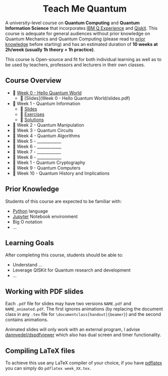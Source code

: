 <h1 align="center">Teach Me Quantum</h1>

A university-level course on **Quantum Computing** and **Quantum Information Science** that incorporates [IBM Q Experience](https://quantumexperience.ng.bluemix.net/qx/experience) and [Qiskit](https://www.qiskit.org/). This course is adequate for general audiences without prior knowledge on Quantum Mechanics and Quantum Computing (please read to [prior knowledge](#prior-knowledge) before starting) and has an estimated duration of **10 weeks at 2h/week (usually 1h theory + 1h practice)**.

This course is Open-source and fit for both individual learning as well as to be used by teachers, professors and lecturers in their own classes.

## Course Overview

 * 📁 [Week 0 - Hello Quantum World](Week%200%20-%20Hello%20Quantum%20World)
     * 📖 [Slides](Week 0 - Hello Quantum World/slides.pdf)
 * 📁 Week 1 - Quantum Information
     * 📖 [Slides]()
     * 📁 [Exercises]()
     * 📁 [Solutions]()
 * 📁 Week 2 - Quantum Manipulation
 * 📁 Week 3 - Quantum Circuits
 * 📁 Week 4 - Quantum Algorithms
 * 📁 Week 5 - ____________
 * 📁 Week 6 - ____________
 * 📁 Week 7 - ____________
 * 📁 Week 8 - ____________
 * 📁 Week 1 - Quantum Cryptography
 * 📁 Week 9 - Quantum Computers
 * 📁 Week 10 - Quantum History and Implications

## Prior Knowledge
Students of this course are expected to be familiar with:
 * [Python](https://www.python.org/) language
 * [Jupyter](http://jupyter.org/) Notebook environment
 * Big O notation
 * ...

## Learning Goals
After completing this course, students should be able to:
 * Understand ...
 * Leverage QISKit for Quantum research and development
 * ...

## Working with PDF slides
Each `.pdf` file for slides may have two versions `NAME.pdf` and `NAME_animated.pdf`. The first ignores animations (by replacing the document class in any `.tex` file for `\documentclass[handout]{beamer}`) and the second contains animations.

Animated slides will only work with an external program, I advise [dannyedel/dspdfviewer](https://github.com/dannyedel/dspdfviewer/releases) which also has dual screen and timer functionality.

## Compiling LaTeX files
To achieve this use any LaTeX compiler of your choice, if you have [pdflatex](https://www.tug.org/applications/pdftex/) you can simply do `pdflatex week_XX.tex`.
